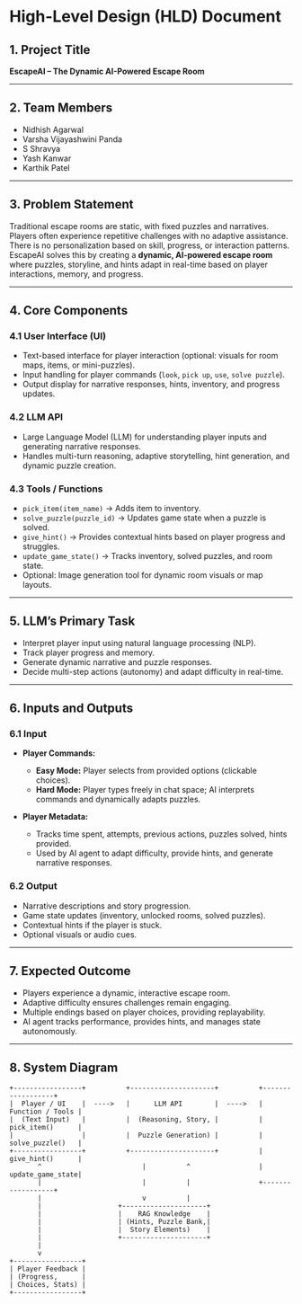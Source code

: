 
# High-Level Design (HLD) Document

## 1. Project Title
****EscapeAI** – The Dynamic AI-Powered Escape Room**

---

## 2. Team Members
- Nidhish Agarwal
- Varsha Vijayashwini Panda
- S Shravya 
- Yash Kanwar
- Karthik Patel 

---

## 3. Problem Statement
Traditional escape rooms are static, with fixed puzzles and narratives. Players often experience repetitive challenges with no adaptive assistance. There is no personalization based on skill, progress, or interaction patterns. EscapeAI solves this by creating a **dynamic, AI-powered escape room** where puzzles, storyline, and hints adapt in real-time based on player interactions, memory, and progress.  

---

## 4. Core Components

### 4.1 User Interface (UI)
- Text-based interface for player interaction (optional: visuals for room maps, items, or mini-puzzles).  
- Input handling for player commands (`look`, `pick up`, `use`, `solve puzzle`).  
- Output display for narrative responses, hints, inventory, and progress updates.

### 4.2 LLM API
- Large Language Model (LLM) for understanding player inputs and generating narrative responses.  
- Handles multi-turn reasoning, adaptive storytelling, hint generation, and dynamic puzzle creation.

### 4.3 Tools / Functions
- `pick_item(item_name)` → Adds item to inventory.  
- `solve_puzzle(puzzle_id)` → Updates game state when a puzzle is solved.  
- `give_hint()` → Provides contextual hints based on player progress and struggles.  
- `update_game_state()` → Tracks inventory, solved puzzles, and room state.  
- Optional: Image generation tool for dynamic room visuals or map layouts.  

---

## 5. LLM’s Primary Task
- Interpret player input using natural language processing (NLP).  
- Track player progress and memory.  
- Generate dynamic narrative and puzzle responses.  
- Decide multi-step actions (autonomy) and adapt difficulty in real-time.  

---

## 6. Inputs and Outputs

### 6.1 Input
- **Player Commands:**  
  - **Easy Mode:** Player selects from provided options (clickable choices).  
  - **Hard Mode:** Player types freely in chat space; AI interprets commands and dynamically adapts puzzles.  

- **Player Metadata:**  
  - Tracks time spent, attempts, previous actions, puzzles solved, hints provided.  
  - Used by AI agent to adapt difficulty, provide hints, and generate narrative responses.  

### 6.2 Output
- Narrative descriptions and story progression.  
- Game state updates (inventory, unlocked rooms, solved puzzles).  
- Contextual hints if the player is stuck.  
- Optional visuals or audio cues.

---

## 7. Expected Outcome
- Players experience a dynamic, interactive escape room.  
- Adaptive difficulty ensures challenges remain engaging.  
- Multiple endings based on player choices, providing replayability.  
- AI agent tracks performance, provides hints, and manages state autonomously.  

---

## 8. System Diagram

```text
+-----------------+          +---------------------+          +------------------+
|  Player / UI    |  ---->   |      LLM API        |  ---->   | Function / Tools |
|  (Text Input)   |          |  (Reasoning, Story, |          | pick_item()      |
|                 |          |  Puzzle Generation) |          | solve_puzzle()   |
+-----------------+          +---------------------+          | give_hint()      |
       ^                         |          ^                 | update_game_state|
       |                         |          |                 +------------------+
       |                         v          |
       |                   +---------------------+
       |                   |    RAG Knowledge    |
       |                   | (Hints, Puzzle Bank,|
       |                   |  Story Elements)    |
       |                   +---------------------+
       |
       v
+-----------------+
| Player Feedback |
| (Progress,      |
| Choices, Stats) |
+-----------------+

